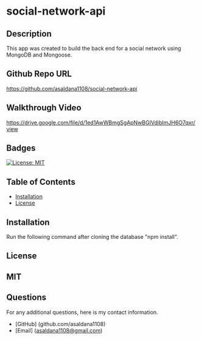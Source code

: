 # social-network-api

## Description 
This app was created to build the back end for a social network using MongoDB and Mongoose.

## Github Repo URL
https://github.com/asaldana1108/social-network-api 

## Walkthrough Video
https://drive.google.com/file/d/1ed1AwWBmgSgApNwBGIVdibImJH6O7qxr/view

## Badges
[![License: MIT](https://img.shields.io/badge/License-MIT-yellow.svg)](https://opensource.org/licenses/MIT)

## Table of Contents

* [Installation](#installation)
* [License](#license)

## Installation
Run the following command after cloning the database "npm install".

## License
MIT
---


## Questions
For any additional questions, here is my contact information. 
* [GitHub] (github.com/asaldana1108)
* [Email] (asaldana1108@gmail.com)